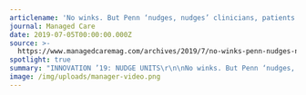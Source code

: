 ```yaml
---
articlename: 'No winks. But Penn ‘nudges, nudges’ clinicians, patients to better decisions.'
journal: Managed Care
date: 2019-07-05T00:00:00.000Z
source: >-
  https://www.managedcaremag.com/archives/2019/7/no-winks-penn-nudges-nudges-clinicians-patients-better-decisions
spotlight: true
summary: "INNOVATION ’19: NUDGE UNITS\r\n\nNo winks. But Penn ‘nudges, nudges’ clinicians, patients to better decisions.\r\n\nThe University of Pennsylvania has established the first “nudge unit” in a health care system to bring the lessons of behavioral economics to the practice of American health care. The goal is to steer clinicians and patients toward choices that will improve health—and save money.\r\n\nFacebook \r\n\nTwitter \r\n\nLinkedIn \r\n\nEmail\r\n\nJuly 5, 2019\r\n\nTIMOTHY KELLEY\r\n\nSenior Contributing Editor\r\n\n\r\n\nIn recent decades, the burgeoning science of behavioral economics has taught economists what doctors, nurses, and care managers have long known: Faced with a choice, people don’t always do what’s best for them. They go for the easy option instead of the prudent one, or favor immediate pleasure over long-term benefit. But such behavior can be changed, and that fact is fueling a health care innovation that promises to save money while enhancing care. It’s called the “nudge” unit."
image: /img/uploads/manager-video.png
---
```


